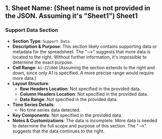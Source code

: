 ## 1. **Sheet Name**: (Sheet name is not provided in the JSON. Assuming it's "Sheet1") Sheet1

### Support Data Section
- **Section Type**: `Support Data`
- **Description & Purpose**: This section likely contains supporting data or metadata for the spreadsheet. The "-->" suggests that more data is located to the right. Without further information, it's impossible to determine the exact purpose.
- **Cell Range**: `A1:ZZ1000` (Assuming the section extends to the right and down, since only A1 is specified. A more precise range would require more data.)
- **Layout Structure**:
    - **Row Headers Location**: Not specified in the provided data.
    - **Column Headers Location**: Not specified in the provided data.
    - **Data Range**: Not specified in the provided data.
- **Time Series Details**:
    - No time series data detected.
- **Key Components**: Not specified in the provided data.
- **Notes & Customizations**: The data is incomplete. More data is needed to determine the full scope and purpose of this section. The "-->" suggests that the data continues to the right.
